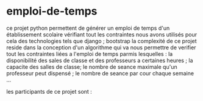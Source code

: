 # emploi-de-temps
ce projet python permettent de générer un emploi de temps d'un établissement scolaire  vérifiant tout les contraintes 
nous avons utilisés pour cela des technologies tels que django ; bootstrap
la complexité de ce projet reside dans la conception d'un algorithme qui va nous permettre de verifier tout les contraintes liées a l'emploi de temps 
parmis lesquelles : la disponibilité des sales de classe et des professeurs a certaines heures ; la capacite des salles de classe; le nombre de seance maximale 
qu'un professeur peut dispensé ; le nombre de seance par cour chaque semaine  ...

les participants de ce projet sont : 

